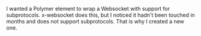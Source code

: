 I wanted a Polymer element to wrap a Websocket with support for subprotocols.
x-websocket does this, but I noticed it hadn't been touched in months and does not support subprotocols.
That is why I created a new one.

